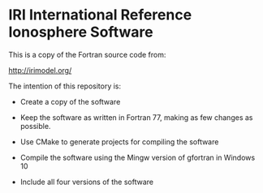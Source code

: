 # IRI International Reference Ionosphere Software

This is a copy of the Fortran source code from:

http://irimodel.org/

The intention of this repository is:

- Create a copy of the software

- Keep the software as written in Fortran 77, making as few changes as possible.

- Use CMake to generate projects for compiling the software

- Compile the software using the Mingw version of gfortran in Windows 10

- Include all four versions of the software
